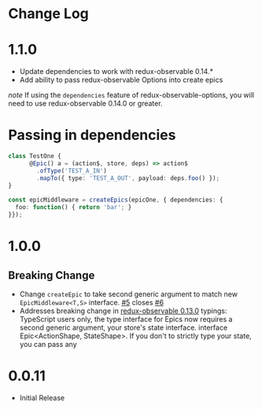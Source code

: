 # Change Log

# 1.1.0

* Update dependencies to work with redux-observable 0.14.*
* Add ability to pass redux-observable Options into create epics

*note* If using the `dependencies` feature of redux-observable-options, you will need to use redux-observable 0.14.0 or greater.


# Passing in dependencies

```ts
class TestOne {
      @Epic() a = (action$, store, deps) => action$
        .ofType('TEST_A_IN')
        .mapTo({ type: 'TEST_A_OUT', payload: deps.foo() });
}
  
const epicMiddleware = createEpics(epicOne, { dependencies: {
  foo: function() { return 'bar'; }
}});  
```
# 1.0.0

## Breaking Change 

* Change `createEpic` to take second generic argument to match new `EpicMiddleware<T,S>` interface. [#5](https://github.com/angular-redux/redux-observable-decorator/pull/5) closes [#6](https://github.com/angular-redux/redux-observable-decorator/issues/6)
* Addresses breaking change in [redux-observable 0.13.0](https://github.com/redux-observable/redux-observable/blob/master/CHANGELOG.md#breaking-changes
)
typings: TypeScript users only, the type interface for Epics now requires a second generic argument, your store's state interface. interface Epic<ActionShape, StateShape>. If you don't to strictly type your state, you can pass any


# 0.0.11

* Initial Release
